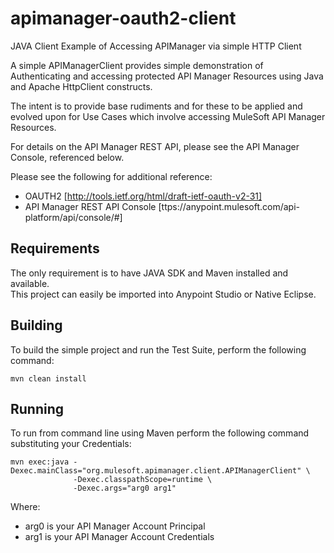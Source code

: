 apimanager-oauth2-client
========================

JAVA Client Example of Accessing APIManager via simple HTTP Client

A simple APIManagerClient provides simple demonstration of Authenticating and
accessing protected API Manager Resources using Java and Apache HttpClient constructs.

The intent is to provide base rudiments and for these to be applied and evolved upon for Use Cases which
involve accessing MuleSoft API Manager Resources.

For details on the API Manager REST API, please see the API Manager Console, referenced below.
 
Please see the following for additional reference:
* OAUTH2 [http://tools.ietf.org/html/draft-ietf-oauth-v2-31]
* API Manager REST API Console [ttps://anypoint.mulesoft.com/api-platform/api/console/#]


Requirements
------------
The only requirement is to have JAVA SDK and Maven installed and available.  
This project can easily be imported into Anypoint Studio or Native Eclipse. 

Building
--------
To build the simple project and run the Test Suite, perform the following command:

```
mvn clean install
```


Running
-------
To run from command line using Maven perform the following command substituting your Credentials:

```
mvn exec:java -Dexec.mainClass="org.mulesoft.apimanager.client.APIManagerClient" \
              -Dexec.classpathScope=runtime \
              -Dexec.args="arg0 arg1"
```

Where: 
* arg0 is your API Manager Account Principal
* arg1 is your API Manager Account Credentials


